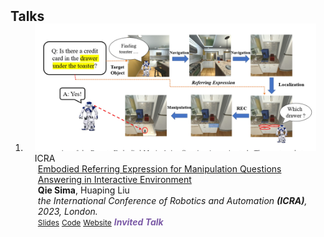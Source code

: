 <h2 id="Talks" style="margin: 2px 0px -15px;">Talks</h2>

<div class="publications">
<ol class="bibliography">




<li>
<div class="pub-row">

  <div class="col-sm-3 abbr" style="position: relative;padding-right: 15px;padding-left: 15px;">
    <img src="assets/img/REMQA_talk.png" class="teaser img-fluid z-depth-1">
    <abbr class="badge">ICRA</abbr>
  </div>

  <div class="col-sm-9" style="position: relative;padding-right: 15px;padding-left: 20px;">
    <div class="title"><a href="assets/files/REMQA.pptx" target="_blank">Embodied Referring Expression for Manipulation Questions Answering in Interactive Environment</a></div>
    <div class="author"><strong>Qie Sima</strong>, Huaping Liu</div>
    <div class="periodical"><em>the International Conference of Robotics and Automation <strong>(ICRA)</strong>, 2023, London.</em></div>
    <div class="links">
      <a href="assets/files/REMQA.pptx" class="btn btn-sm z-depth-0" role="button" target="_blank" style="font-size:12px;">Slides</a>
      <a href="https://github.com/QieSima" class="btn btn-sm z-depth-0" role="button" target="_blank" style="font-size:12px;">Code</a>
      <a href="https://ieeexplore.ieee.org/abstract/document/10160748" class="btn btn-sm z-depth-0" role="button" target="_blank" style="font-size:12px;">Website</a>
      <!-- <a href="assets/files/JSM2021.bib" class="btn btn-sm z-depth-0" role="button" target="_blank" style="font-size:12px;">BibTex</a> -->
      <strong><i style="color:#7b5aa6">Invited Talk</i></strong>
    </div>
  </div>
</div>
</li>
  

</ol>
</div>

